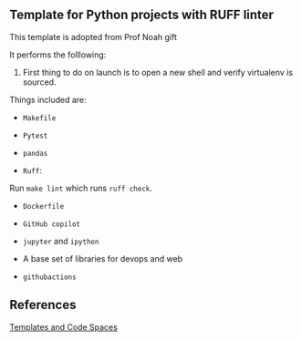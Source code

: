 
## Template for Python projects with RUFF linter

This template is adopted from Prof Noah gift 

It performs the folllowing:

1. First thing to do on launch is to open a new shell and verify virtualenv is sourced.

Things included are:

* `Makefile`

* `Pytest`

* `pandas`

* `Ruff`:  

Run `make lint` which runs `ruff check`.  
* `Dockerfile`

* `GitHub copilot`

* `jupyter` and `ipython` 

* A base set of libraries for devops and web

* `githubactions`

## References
[Templates and Code Spaces]([https://www.google.com](https://github.com/education/codespaces-teaching-template-py)https://github.com/education/codespaces-teaching-template-py)



